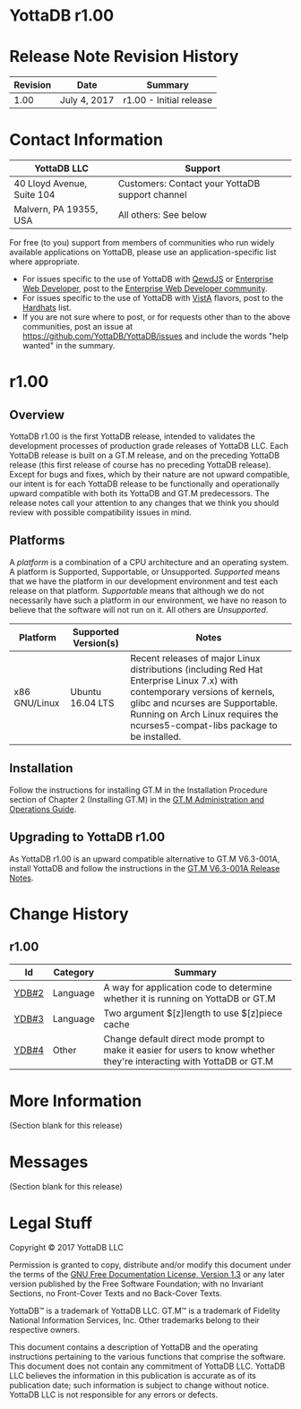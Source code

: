 <!---
.. ###############################################################
.. #                                                             #
.. # Copyright (c) 2022 YottaDB LLC and/or its subsidiaries.     #
.. # All rights reserved.                                        #
.. #                                                             #
.. #     This document contains the intellectual property        #
.. #     of its copyright holder(s), and is made available       #
.. #     under a license.  If you do not know the terms of       #
.. #     the license, please stop and do not read further.       #
.. #                                                             #
.. ###############################################################
-->

# YottaDB r1.00

# Release Note Revision History

Revision | Date | Summary
-|-|-
1.00 | July 4, 2017 | r1.00 - Initial release

# Contact Information

YottaDB LLC | Support
-|-
40 Lloyd Avenue, Suite 104 | Customers: Contact your YottaDB support channel
Malvern, PA 19355, USA | All others: See below

For free (to you) support from members of communities who run widely available applications on YottaDB, please use an application-specific list where appropriate.
* For issues specific to the use of YottaDB with [QewdJS](http://qewdjs.com) or [Enterprise Web Developer](http://ewdjs.com), post to the [Enterprise Web Developer community](http://groups.google.com/group/enterprise-web-developer-community).
* For issues specific to the use of YottaDB with [VistA](https://en.wikipedia.org/wiki/VistA) flavors, post to the [Hardhats](http://groups.google.com/group/hardhats) list.
* If you are not sure where to post, or for requests other than to the above communities, post an issue at https://github.com/YottaDB/YottaDB/issues and include the words "help wanted" in the summary.

# r1.00

## Overview

YottaDB r1.00 is the first YottaDB release, intended to validates the development processes of production grade releases of YottaDB LLC. Each YottaDB release is built on a GT.M release, and on the preceding YottaDB release (this first release of course has no preceding YottaDB release). Except for bugs and fixes, which by their nature are not upward compatible, our intent is for each YottaDB release to be functionally and operationally upward compatible with both its YottaDB and GT.M predecessors. The release notes call your attention to any changes that we think you should review with possible compatibility issues in mind.

## Platforms

A *platform* is a combination of a CPU architecture and an operating system. A platform is Supported, Supportable, or Unsupported. *Supported* means that we have the platform in our development environment and test each release on that platform. *Supportable* means that although we do not necessarily have such a platform in our environment, we have no reason to believe that the software will not run on it. All others are *Unsupported*.

Platform | Supported Version(s) | Notes
-|-|-
x86 GNU/Linux | Ubuntu 16.04 LTS | Recent releases of major Linux distributions (including Red Hat Enterprise Linux 7.x) with contemporary versions of kernels, glibc and ncurses are Supportable. Running on Arch Linux requires the ncurses5-compat-libs package to be installed.

## Installation

Follow the instructions for installing GT.M in the Installation Procedure section of Chapter 2 (Installing GT.M) in the [GT.M Administration and Operations Guide](http://tinco.pair.com/bhaskar/gtm/doc/books/ao/UNIX_manual/index.html).

## Upgrading to YottaDB r1.00

As YottaDB r1.00 is an upward compatible alternative to GT.M V6.3-001A, install YottaDB and follow the instructions in the [GT.M V6.3-001A Release Notes](http://tinco.pair.com/bhaskar/gtm/doc/articles/GTM_V6.3-001_Release_Notes.html).

# Change History

## r1.00

Id | Category | Summary
-|-|-
[YDB#2](https://gitlab.com/YottaDB/DB/YDB/-/issues/2) | Language | A way for application code to determine whether it is running on YottaDB or GT.M
[YDB#3](https://gitlab.com/YottaDB/DB/YDB/-/issues/3) | Language | Two argument $[z]length to use $[z]piece cache
[YDB#4](https://gitlab.com/YottaDB/DB/YDB/-/issues/4) | Other | Change default direct mode prompt to make it easier for users to know whether they're interacting with YottaDB or GT.M

# More Information

(Section blank for this release)

# Messages

(Section blank for this release)

# Legal Stuff

Copyright © 2017 YottaDB LLC

Permission is granted to copy, distribute and/or modify this document under the terms of the [GNU Free Documentation License, Version 1.3](http://www.gnu.org/licenses/fdl.txt) or any later version published by the Free Software Foundation; with no Invariant Sections, no Front-Cover Texts and no Back-Cover Texts.

YottaDB™ is a trademark of YottaDB LLC.
GT.M™ is a trademark of Fidelity National Information Services, Inc.
Other trademarks belong to their respective owners.

This document contains a description of YottaDB and the operating instructions pertaining to the various functions that comprise the software. This document does not contain any commitment of YottaDB LLC. YottaDB LLC believes the information in this publication is accurate as of its publication date; such information is subject to change without notice. YottaDB LLC is not responsible for any errors or defects.